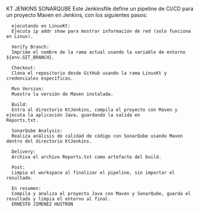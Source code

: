 KT JENKINS SONARQUBE 
  Este Jenkinsfile define un pipeline de CI/CD para un proyecto Maven en Jenkins, con los siguientes pasos:

      ejecutando en LinuxKt:
      Ejecuta ip addr show para mostrar información de red (solo funciona en Linux).
      
      Verify Branch:
      Imprime el nombre de la rama actual usando la variable de entorno ${env.GIT_BRANCH}.
      
      Checkout:
      Clona el repositorio desde GitHub usando la rama LinuxKt y credenciales específicas.
      
      Mvn Version:
      Muestra la versión de Maven instalada.
      
      Build:
      Entra al directorio KtJenkins, compila el proyecto con Maven y ejecuta la aplicación Java, guardando la salida en             Reports.txt.
      
      SonarQube Analysis:
      Realiza análisis de calidad de código con SonarQube usando Maven dentro del directorio KtJenkins.
      
      Delivery:
      Archiva el archivo Reports.txt como artefacto del build.
      
      Post:
      Limpia el workspace al finalizar el pipeline, sin importar el resultado.
      
      En resumen:
      Compila y analiza el proyecto Java con Maven y SonarQube, guarda el resultado y limpia el entorno al final.
      ERNESTO JIMENEZ HUITRON

